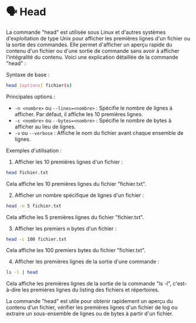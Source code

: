 # 🗣 Head

La commande "head" est utilisée sous Linux et d'autres systèmes d'exploitation de type Unix pour afficher les premières lignes d'un fichier ou la sortie des commandes. Elle permet d'afficher un aperçu rapide du contenu d'un fichier ou d'une sortie de commande sans avoir à afficher l'intégralité du contenu. Voici une explication détaillée de la commande "head" :

Syntaxe de base :

```bash
head [options] fichier(s)
```

Principales options :

* `-n <nombre>` ou `--lines=<nombre>` : Spécifie le nombre de lignes à afficher. Par défaut, il affiche les 10 premières lignes.
* `-c <nombre>` ou `--bytes=<nombre>` : Spécifie le nombre de bytes à afficher au lieu de lignes.
* `-v` ou `--verbose` : Affiche le nom du fichier avant chaque ensemble de lignes.

Exemples d'utilisation :

1. Afficher les 10 premières lignes d'un fichier :

```bash
head fichier.txt
```

Cela affiche les 10 premières lignes du fichier "fichier.txt".

2. Afficher un nombre spécifique de lignes d'un fichier :

```bash
head -n 5 fichier.txt
```

Cela affiche les 5 premières lignes du fichier "fichier.txt".

3. Afficher les premiers n bytes d'un fichier :

```bash
head -c 100 fichier.txt
```

Cela affiche les 100 premiers bytes du fichier "fichier.txt".

4. Afficher les premières lignes de la sortie d'une commande :

```bash
ls -l | head
```

Cela affiche les premières lignes de la sortie de la commande "ls -l", c'est-à-dire les premières lignes du listing des fichiers et répertoires.

La commande "head" est utile pour obtenir rapidement un aperçu du contenu d'un fichier, vérifier les premières lignes d'un fichier de log ou extraire un sous-ensemble de lignes ou de bytes à partir d'un fichier.
